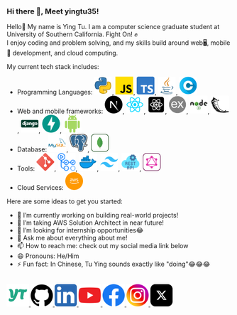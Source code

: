 <div>
  <h3>Hi there 👋, Meet yingtu35!</h3>
</div>

Hello👋 My name is Ying Tu. I am a computer science graduate student at University of Southern California. Fight On! ✊ <br/>
I enjoy coding and problem solving, and my skills build around web🖥, mobile📱 development, and cloud computing.

<div>

  My current tech stack includes:
  - Programming Languages: <img src="icons/languages/python.png" alt="Python" width="40" height="40">, <img src="icons/languages/javascript.png" alt="JavaScript" width="40" height="40">, <img src="icons/languages/typescript.png" alt="TypeScript" width="40" height="40">, <img src="icons/languages/java.png" alt="Java" width="40" height="40">, <img src="icons/languages/C.png" alt="C" width="40" height="40">
  - Web and mobile frameworks: <img src="icons/frameworks/nextjs.png" alt="Next.js" width="40" height="40">, <img src="icons/frameworks/reactjs.png" alt="React.js" width="40" height="40">, <img src="icons/frameworks/react-native.png" alt="React Native" width="40" height="40">, <img src="icons/frameworks/expressjs.png" alt="Express.js" width="40" height="40">, <img src="icons/frameworks/nodejs.png" alt="Node.js" width="40" height="40">, <img src="icons/frameworks/flask.png" alt="Flask" width="40" height="40">, <img src="icons/frameworks/django.png" alt="Django" width="40" height="40">, <img src="icons/frameworks/FastAPI.png" alt="FastAPI" width="40" height="40">, <img src="icons/frameworks/android.png" alt="Android" width="40" height="40">
  - Database: <img src="icons/databases/mysql.png" alt="MySQL" width="40" height="40">, <img src="icons/databases/postgresql.svg" alt="PostgreSQL" width="40" height="40">, <img src="icons/databases/mongodb.svg" alt="MongoDB" width="40" height="40">
  - Tools: <img src="icons/tools/git.png" alt="Git" width="40" height="40">, <img src="icons/tools/github-actions.png" alt="GitHub Actions" width="40" height="40">, <img src="icons/tools/docker.png" alt="Docker" width="40" height="40">, <img src="icons/tools/Tailwind-CSS.png" alt="Tailwind-css" width="40" height="40">, <img src="icons/tools/rest-api.png" alt="Rest-api" width="40" height="40">, <img src="icons/tools/graphql.svg" alt="Graphql" width="40" height="40">
  - Cloud Services: <img src="icons/cloud/aws.svg" alt="AWS" width="40" height="40">
</div>

Here are some ideas to get you started:

- 🔭 I’m currently working on building real-world projects!
- 🌱 I’m taking AWS Solution Architect in near future!
- 🤔 I’m looking for internship opportunities😂
- 💬 Ask me about everything about me!
- 📫 How to reach me: check out my social media link below
- 😄 Pronouns: He/Him
- ⚡ Fun fact: In Chinese, Tu Ying sounds exactly like "doing"😂😂😂

<div>
  <br/>
  <a href="https://yingtu35.github.io/">
    <img src="icons/yingtu.png" alt="Instagram" width="50" height="50">
  </a>
  <a href="https://github.com/yingtu35">
    <img src="social-icons/github.png" alt="GitHub" width="50" height="50">
  </a>
  <a href="https://www.linkedin.com/in/yingtu/">
    <img src="social-icons/linkedin.png" alt="Linkedin" width="50" height="50">
  </a>
  <a href="https://www.youtube.com/channel/UCDyDJbeVwpN6xmT4FFOSzuw">
    <img src="social-icons/youtube.png" alt="Youtube" width="50" height="50">
  </a>
  <a href="https://www.facebook.com/profile.php?id=100000582214483">
    <img src="social-icons/facebook.png" alt="Facebook" width="50" height="50">
  </a>
  <a href="https://www.instagram.com/yingtu35">
    <img src="social-icons/instagram.png" alt="Instagram" width="50" height="50">
  </a>
  <a href="https://twitter.com/YingTu1685990">
    <img src="social-icons/x.png" alt="X" width="50" height="50">
  </a>
</div>
<!-- - 👯 I’m looking to collaborate on  --!>

